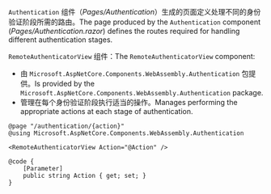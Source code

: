 <span data-ttu-id="128cd-101">`Authentication` 组件（*Pages/Authentication*）生成的页面定义处理不同的身份验证阶段所需的路由。</span><span class="sxs-lookup"><span data-stu-id="128cd-101">The page produced by the `Authentication` component (*Pages/Authentication.razor*) defines the routes required for handling different authentication stages.</span></span>

<span data-ttu-id="128cd-102">`RemoteAuthenticatorView` 组件：</span><span class="sxs-lookup"><span data-stu-id="128cd-102">The `RemoteAuthenticatorView` component:</span></span>

* <span data-ttu-id="128cd-103">由 `Microsoft.AspNetCore.Components.WebAssembly.Authentication` 包提供。</span><span class="sxs-lookup"><span data-stu-id="128cd-103">Is provided by the `Microsoft.AspNetCore.Components.WebAssembly.Authentication` package.</span></span>
* <span data-ttu-id="128cd-104">管理在每个身份验证阶段执行适当的操作。</span><span class="sxs-lookup"><span data-stu-id="128cd-104">Manages performing the appropriate actions at each stage of authentication.</span></span>

```razor
@page "/authentication/{action}"
@using Microsoft.AspNetCore.Components.WebAssembly.Authentication

<RemoteAuthenticatorView Action="@Action" />

@code {
    [Parameter]
    public string Action { get; set; }
}
```
